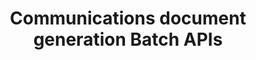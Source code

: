 ---
title: Communications document generation Batch APIs
description: Communications Batch APIs
openAPISpec: https://raw.githubusercontent.com/AdobeDocs/experience-manager-forms-cloud-service-developer-reference/main/src/output-batch.yaml
--- 